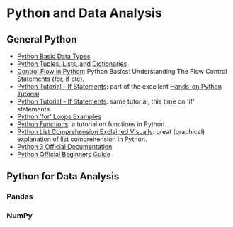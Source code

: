 # Python and Data Analysis

## General Python
- [Python Basic Data Types](https://en.wikiversity.org/wiki/Python_Concepts/Basic_data_types)
- [Python Tuples, Lists, and Dictionaries](http://sthurlow.com/python/lesson06/)
- [Control Flow in Python](https://www.codeproject.com/Articles/663666/Python-Basics-Understanding-The-Flow-Control-State): 
Python Basics: Understanding The Flow Control Statements (for, if etc).
- [Python Tutorial - If Statements](http://anh.cs.luc.edu/python/hands-on/3.1/handsonHtml/loops.html): 
part of the excellent [Hands-on Python Tutorial](http://anh.cs.luc.edu/python/hands-on/3.1/handsonHtml/index.html).
- [Python Tutorial - If Statements](http://anh.cs.luc.edu/python/hands-on/3.1/handsonHtml/ifstatements.html): same tutorial, 
this time on 'if' statements. 
- [Python 'for' Loops Examples](https://www.cyberciti.biz/faq/python-for-loop-examples-statements/)
- [Python Functions](http://www.tutorialspoint.com/python/python_functions.htm): a tutorial on functions in Python.
- [Python List Comprehension Explained Visually](http://treyhunner.com/2015/12/python-list-comprehensions-now-in-color/):
great (graphical) explanation of list comprehension in Python.
- [Python 3 Official Documentation](https://docs.python.org/3/)
- [Python Official Beginners Guide](https://wiki.python.org/moin/BeginnersGuide)

## Python for Data Analysis
### Pandas 

### NumPy

